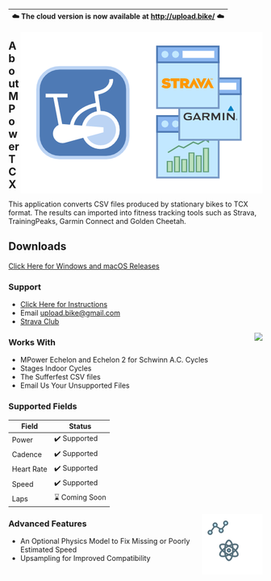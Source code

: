 | **:cloud: The cloud version is now available at http://upload.bike/ :cloud:** |
|---|


<img align="right" src="images/mpowertcx%20simpler.png"/>

## About MPowerTCX
This application converts CSV files produced by stationary bikes to TCX format. The results can imported into fitness tracking tools such as Strava, TrainingPeaks, Garmin Connect and Golden Cheetah.

## Downloads
[Click Here for Windows and macOS Releases](https://github.com/j33433/MPowerTCX/releases/latest)

### Support
* [Click Here for Instructions](INSTRUCTIONS.md)
* Email upload.bike@gmail.com
* [Strava Club](https://www.strava.com/clubs/MPowerTCX)

<image src="images/mpowertcx%20console%20reflect.png" align="right"/>

### Works With
* MPower Echelon and Echelon 2 for Schwinn A.C. Cycles
* Stages Indoor Cycles
* The Sufferfest CSV files
* Email Us Your Unsupported Files

### Supported Fields

Field  | Status
-----|----- 
Power | ✔️ Supported
Cadence | ✔️ Supported
Heart Rate | ✔️ Supported
Speed | ✔️ Supported
Laps | ⌛ Coming Soon

<img src="images/mpowertcx%20advanced.png" align="right"/>

### Advanced Features
* An Optional Physics Model to Fix Missing or Poorly Estimated Speed
* Upsampling for Improved Compatibility
